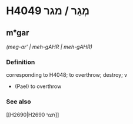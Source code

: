 # H4049 מְגַר / מגר

## mᵉgar

_(meg-ar' | meh-ɡAHR | meh-ɡAHR)_

### Definition

corresponding to H4048; to overthrow; destroy; v

- (Pael) to overthrow

### See also

[[H2690|H2690 חצר]]
